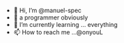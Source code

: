 - 👋 Hi, I’m @manuel-spec
- 👀 a programmer obviously 
- 🌱 I’m currently learning ... everything
- 📫 How to reach me ...@onyouL

<!---
manuel-spec/manuel-spec is a ✨ special ✨ repository because its `README.md` (this file) appears on your GitHub profile.
You can click the Preview link to take a look at your changes.
--->
